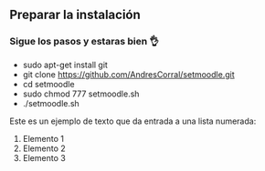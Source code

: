 ## Preparar la instalación
### Sigue los pasos y estaras bien :ok_hand:


- sudo apt-get install git
- git clone https://github.com/AndresCorral/setmoodle.git
- cd setmoodle
- sudo chmod 777 setmoodle.sh
- ./setmoodle.sh

Este es un ejemplo de texto que da entrada a una lista numerada:

1. Elemento 1
2. Elemento 2
3. Elemento 3
